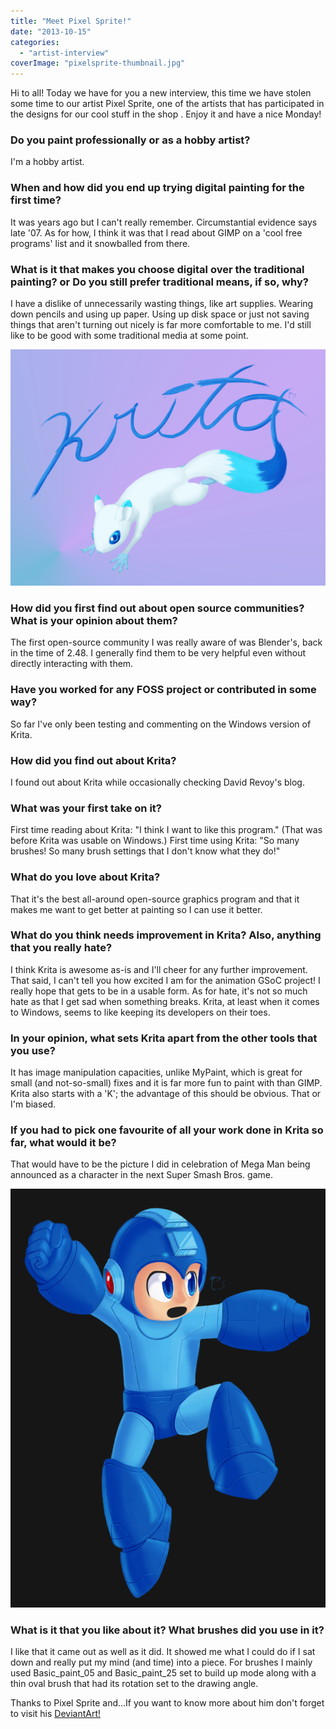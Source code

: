 ```yaml
---
title: "Meet Pixel Sprite!"
date: "2013-10-15"
categories: 
  - "artist-interview"
coverImage: "pixelsprite-thumbnail.jpg"
---
```


Hi to all! Today we have for you a new interview, this time we have stolen some time to our artist Pixel Sprite, one of the artists that has participated in the designs for our cool stuff in the shop . Enjoy it and have a nice Monday!

### **Do you paint professionally or as a hobby artist?**

I'm a hobby artist.

### **When and how did you end up trying digital painting for the first time?**

It was years ago but I can't really remember. Circumstantial evidence says late '07. As for how, I think it was that I read about GIMP on a 'cool free programs' list and it snowballed from there.

### **What is it that makes you choose digital over the traditional painting? or Do you still prefer traditional means, if so, why?**

I have a dislike of unnecessarily wasting things, like art supplies. Wearing down pencils and using up paper. Using up disk space or just not saving things that aren't turning out nicely is far more comfortable to me. I'd still like to be good with some traditional media at some point.

![](images/krita_squirrel_by_pixelspriteart-d63juwe.png)

### **How did you first find out about open source communities? What is your opinion about them?**

The first open-source community I was really aware of was Blender's, back in the time of 2.48. I generally find them to be very helpful even without directly interacting with them.

### **Have you worked for any FOSS project or contributed in some way?**

So far I've only been testing and commenting on the Windows version of Krita.

### **How did you find out about Krita?**

I found out about Krita while occasionally checking David Revoy's blog.

### **What was your first take on it?**

First time reading about Krita: "I think I want to like this program." (That was before Krita was usable on Windows.) First time using Krita: "So many brushes! So many brush settings that I don't know what they do!"

### **What do you love about Krita?**

That it's the best all-around open-source graphics program and that it makes me want to get better at painting so I can use it better.

### **What do you think needs improvement in Krita? Also, anything that you really hate?**

I think Krita is awesome as-is and I'll cheer for any further improvement. That said, I can't tell you how excited I am for the animation GSoC project! I really hope that gets to be in a usable form. As for hate, it's not so much hate as that I get sad when something breaks. Krita, at least when it comes to Windows, seems to like keeping its developers on their toes.

### **In your opinion, what sets Krita apart from the other tools that you use?**

It has image manipulation capacities, unlike MyPaint, which is great for small (and not-so-small) fixes and it is far more fun to paint with than GIMP. Krita also starts with a 'K'; the advantage of this should be obvious. That or I'm biased.

### **If you had to pick one favourite of all your work done in Krita so far, what would it be?**

That would have to be the picture I did in celebration of Mega Man being announced as a character in the next Super Smash Bros. game.

![](images/super_smash_bros__mega_man_by_pixelspriteart-d68xz7z.png)

### **What is it that you like about it? What brushes did you use in it?**

I like that it came out as well as it did. It showed me what I could do if I sat down and really put my mind (and time) into a piece. For brushes I mainly used Basic\_paint\_05 and Basic\_paint\_25 set to build up mode along with a thin oval brush that had its rotation set to the drawing angle.

Thanks to Pixel Sprite and...If you want to know more about him don't forget to visit his [DeviantArt!](http://pixelspriteart.deviantart.com/)
